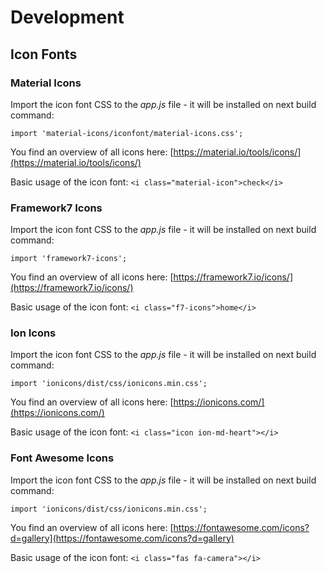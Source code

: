 # Development

## Icon Fonts

### Material Icons

Import the icon font CSS to the *app.js* file - it will be installed on next build command:

`import 'material-icons/iconfont/material-icons.css';`

You find an overview of all icons here: [https://material.io/tools/icons/](https://material.io/tools/icons/)

Basic usage of the icon font: `<i class="material-icon">check</i>`

### Framework7 Icons

Import the icon font CSS to the *app.js* file - it will be installed on next build command:

`import 'framework7-icons';`

You find an overview of all icons here: [https://framework7.io/icons/](https://framework7.io/icons/)

Basic usage of the icon font: `<i class="f7-icons">home</i>`

### Ion Icons

Import the icon font CSS to the *app.js* file - it will be installed on next build command:

`import 'ionicons/dist/css/ionicons.min.css';`

You find an overview of all icons here: [https://ionicons.com/](https://ionicons.com/)

Basic usage of the icon font: `<i class="icon ion-md-heart"></i>`

### Font Awesome Icons

Import the icon font CSS to the *app.js* file - it will be installed on next build command:

`import 'ionicons/dist/css/ionicons.min.css';`

You find an overview of all icons here: [https://fontawesome.com/icons?d=gallery](https://fontawesome.com/icons?d=gallery)

Basic usage of the icon font: `<i class="fas fa-camera"></i>`
